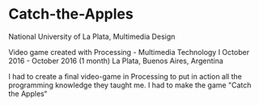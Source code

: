 # Catch-the-Apples

National University of La Plata, Multimedia Design

Video game created with Processing - Multimedia Technology I
October 2016 - October 2016 (1 month) La Plata, Buenos Aires, Argentina

I had to create a final video-game in Processing to put in action all the programming knowledge they taught me. I had to make the game "Catch the Apples“
